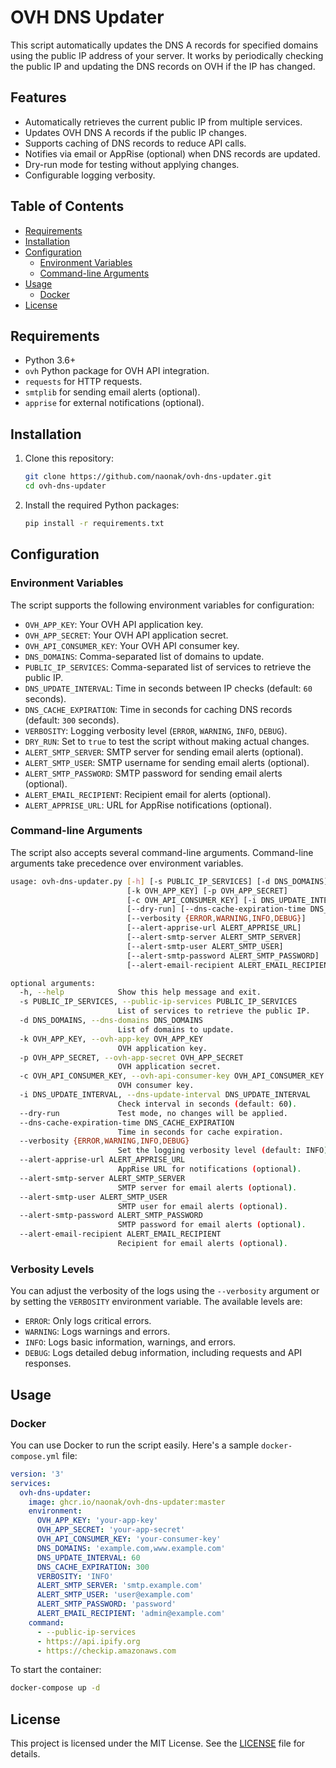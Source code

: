 # OVH DNS Updater

This script automatically updates the DNS A records for specified domains using the public IP address of your server. It works by periodically checking the public IP and updating the DNS records on OVH if the IP has changed.

## Features

- Automatically retrieves the current public IP from multiple services.
- Updates OVH DNS A records if the public IP changes.
- Supports caching of DNS records to reduce API calls.
- Notifies via email or AppRise (optional) when DNS records are updated.
- Dry-run mode for testing without applying changes.
- Configurable logging verbosity.

## Table of Contents

- [Requirements](#requirements)
- [Installation](#installation)
- [Configuration](#configuration)
  - [Environment Variables](#environment-variables)
  - [Command-line Arguments](#command-line-arguments)
- [Usage](#usage)
  - [Docker](#docker)
- [License](#license)

## Requirements

- Python 3.6+
- `ovh` Python package for OVH API integration.
- `requests` for HTTP requests.
- `smtplib` for sending email alerts (optional).
- `apprise` for external notifications (optional).

## Installation

1. Clone this repository:
   ```bash
   git clone https://github.com/naonak/ovh-dns-updater.git
   cd ovh-dns-updater
   ```

2. Install the required Python packages:
   ```bash
   pip install -r requirements.txt
   ```

## Configuration

### Environment Variables

The script supports the following environment variables for configuration:

- `OVH_APP_KEY`: Your OVH API application key.
- `OVH_APP_SECRET`: Your OVH API application secret.
- `OVH_API_CONSUMER_KEY`: Your OVH API consumer key.
- `DNS_DOMAINS`: Comma-separated list of domains to update.
- `PUBLIC_IP_SERVICES`: Comma-separated list of services to retrieve the public IP.
- `DNS_UPDATE_INTERVAL`: Time in seconds between IP checks (default: `60` seconds).
- `DNS_CACHE_EXPIRATION`: Time in seconds for caching DNS records (default: `300` seconds).
- `VERBOSITY`: Logging verbosity level (`ERROR`, `WARNING`, `INFO`, `DEBUG`).
- `DRY_RUN`: Set to `true` to test the script without making actual changes.
- `ALERT_SMTP_SERVER`: SMTP server for sending email alerts (optional).
- `ALERT_SMTP_USER`: SMTP username for sending email alerts (optional).
- `ALERT_SMTP_PASSWORD`: SMTP password for sending email alerts (optional).
- `ALERT_EMAIL_RECIPIENT`: Recipient email for alerts (optional).
- `ALERT_APPRISE_URL`: URL for AppRise notifications (optional).

### Command-line Arguments

The script also accepts several command-line arguments. Command-line arguments take precedence over environment variables.

```bash
usage: ovh-dns-updater.py [-h] [-s PUBLIC_IP_SERVICES] [-d DNS_DOMAINS]
                          [-k OVH_APP_KEY] [-p OVH_APP_SECRET]
                          [-c OVH_API_CONSUMER_KEY] [-i DNS_UPDATE_INTERVAL]
                          [--dry-run] [--dns-cache-expiration-time DNS_CACHE_EXPIRATION]
                          [--verbosity {ERROR,WARNING,INFO,DEBUG}]
                          [--alert-apprise-url ALERT_APPRISE_URL]
                          [--alert-smtp-server ALERT_SMTP_SERVER]
                          [--alert-smtp-user ALERT_SMTP_USER]
                          [--alert-smtp-password ALERT_SMTP_PASSWORD]
                          [--alert-email-recipient ALERT_EMAIL_RECIPIENT]

optional arguments:
  -h, --help            Show this help message and exit.
  -s PUBLIC_IP_SERVICES, --public-ip-services PUBLIC_IP_SERVICES
                        List of services to retrieve the public IP.
  -d DNS_DOMAINS, --dns-domains DNS_DOMAINS
                        List of domains to update.
  -k OVH_APP_KEY, --ovh-app-key OVH_APP_KEY
                        OVH application key.
  -p OVH_APP_SECRET, --ovh-app-secret OVH_APP_SECRET
                        OVH application secret.
  -c OVH_API_CONSUMER_KEY, --ovh-api-consumer-key OVH_API_CONSUMER_KEY
                        OVH consumer key.
  -i DNS_UPDATE_INTERVAL, --dns-update-interval DNS_UPDATE_INTERVAL
                        Check interval in seconds (default: 60).
  --dry-run             Test mode, no changes will be applied.
  --dns-cache-expiration-time DNS_CACHE_EXPIRATION
                        Time in seconds for cache expiration.
  --verbosity {ERROR,WARNING,INFO,DEBUG}
                        Set the logging verbosity level (default: INFO).
  --alert-apprise-url ALERT_APPRISE_URL
                        AppRise URL for notifications (optional).
  --alert-smtp-server ALERT_SMTP_SERVER
                        SMTP server for email alerts (optional).
  --alert-smtp-user ALERT_SMTP_USER
                        SMTP user for email alerts (optional).
  --alert-smtp-password ALERT_SMTP_PASSWORD
                        SMTP password for email alerts (optional).
  --alert-email-recipient ALERT_EMAIL_RECIPIENT
                        Recipient for email alerts (optional).
```

### Verbosity Levels

You can adjust the verbosity of the logs using the `--verbosity` argument or by setting the `VERBOSITY` environment variable. The available levels are:

- `ERROR`: Only logs critical errors.
- `WARNING`: Logs warnings and errors.
- `INFO`: Logs basic information, warnings, and errors.
- `DEBUG`: Logs detailed debug information, including requests and API responses.

## Usage

### Docker

You can use Docker to run the script easily. Here's a sample `docker-compose.yml` file:

```yaml
version: '3'
services:
  ovh-dns-updater:
    image: ghcr.io/naonak/ovh-dns-updater:master
    environment:
      OVH_APP_KEY: 'your-app-key'
      OVH_APP_SECRET: 'your-app-secret'
      OVH_API_CONSUMER_KEY: 'your-consumer-key'
      DNS_DOMAINS: 'example.com,www.example.com'
      DNS_UPDATE_INTERVAL: 60
      DNS_CACHE_EXPIRATION: 300
      VERBOSITY: 'INFO'
      ALERT_SMTP_SERVER: 'smtp.example.com'
      ALERT_SMTP_USER: 'user@example.com'
      ALERT_SMTP_PASSWORD: 'password'
      ALERT_EMAIL_RECIPIENT: 'admin@example.com'
    command:
      - --public-ip-services
      - https://api.ipify.org
      - https://checkip.amazonaws.com
```

To start the container:

```bash
docker-compose up -d
```

## License

This project is licensed under the MIT License. See the [LICENSE](LICENSE) file for details.
